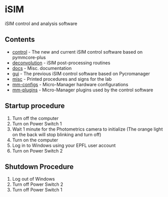 # iSIM

 iSIM control and analysis software 

 ## Contents

 - [control](control) - The new and current iSIM control software based on pymmcore-plus
 - [deconvolution](deconvolution/) - iSIM post-processing routines
 - [docs](docs/) - Misc. documentation
 - [gui](gui/) - The previous iSIM control software based on Pycromanager
 - [misc](misc/) - Printed procedures and signs for the lab
 - [mm-configs](mm-configs/) - Micro-Manager hardware configurations
 - [mm-plugins](mm-plugins/) - Micro-Manager plugins used by the control software

## Startup procedure

1. Turn off the computer
2. Turn on Power Switch 1
3. Wait 1 minute for the Photometrics camera to initialize (The orange light on the back will stop blinking and turn off)
4. Turn on the computer
5. Log in to Windows using your EPFL user account
6. Turn on Power Switch 2

## Shutdown Procedure

1. Log out of Windows
2. Turn off Power Switch 2
3. Turn off Power Switch 1
